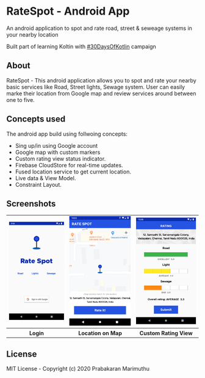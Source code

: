 # RateSpot - Android App 



An android application to spot and rate road, street & seweage systems in your nearby location

Built part of learning Koltin with [#30DaysOfKotlin](https://eventsonair.withgoogle.com/events/kotlin) campaign


## About

RateSpot - This android application allows you to spot and rate your nearby basic services like Road, Street lights, Sewage system.
User can easily marke their location from Google map and review services around between one to five.

## Concepts used

The android app build using follwoing concepts:
- Sing up/in using Google account
- Google map with custom markers
- Custom rating view status indicator.
- Firebase CloudStore for real-time updates.
- Fused location service to get current location.
- Live data & View Model.
- Constraint Layout.

## Screenshots

<table style="width:100%">
  <tr>
    <td><img src="Screenshots/login.png"/></td>
    <td><img src="Screenshots/map.png"/></td>
    <td><img src="Screenshots/rating.png"</td>
  </tr>
   <tr>
    <th>Login</th>
    <th>Location on Map</th>
    <th>Custom Rating View</th>
  </tr>
</table>

## License

MIT License -
Copyright (c) 2020 Prabakaran Marimuthu


